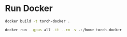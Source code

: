 # Run Docker

```bash
docker build -t torch-docker .
```

```bash
docker run --gpus all -it --rm -v .:/home torch-docker
```
